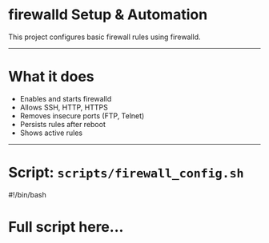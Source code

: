 # firewalld Setup & Automation

This project configures basic firewall rules using firewalld.

---

# What it does

- Enables and starts firewalld
- Allows SSH, HTTP, HTTPS
- Removes insecure ports (FTP, Telnet)
- Persists rules after reboot
- Shows active rules

---

# Script: `scripts/firewall_config.sh`

#!/bin/bash
# Full script here...
